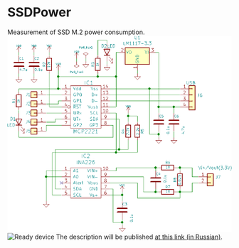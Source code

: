 # SSDPower
 Measurement of SSD M.2 power consumption.
 ![Schematic diagram](https://github.com/KAlexK/SSDPower/blob/main/pics/circuit.png)
 ![Ready device]({{site.baseurl}}/https://github.com/KAlexK/SSDPower/blob/main/pics/pcb.jpg)
 The description will be published [at this link (in Russian)](https://www.ixbt.com/data/ssd-power-test.html).
